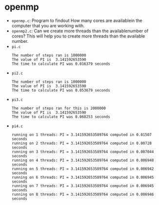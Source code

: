 # openmp
- `openmp.c`: Program to findout How many cores are availablein the computer that you are working with.
- `openmp2.c`: Can we create more threads than the availablenumber of cores? This will help you to create more threads than the available number.
- `pi.c` 
  ```
  The number of steps ran is 1000000
  The value of PI is  3.141592653590
  The time to calculate PI was 0.016379 seconds
  ```
- `pi2.c`
  ```
  The number of steps ran is 1000000
  The value of PI is  3.141592653590
  The time to calculate PI was 0.053679 seconds
  ```
- `pi3.c`
  ```
  The number of steps ran for this is 2000000
  The value of PI is  3.141592653590
  The time to calculate PI was 0.068253 seconds
  ```
- `pi4.c`
  ```
  running on 1 threads: PI = 3.141592653589764 computed in 0.01507 seconds
  running on 2 threads: PI = 3.141592653589764 computed in 0.00728 seconds
  running on 3 threads: PI = 3.141592653589764 computed in 0.007044 seconds
  running on 4 threads: PI = 3.141592653589764 computed in 0.006948 seconds
  running on 5 threads: PI = 3.141592653589764 computed in 0.006942 seconds
  running on 6 threads: PI = 3.141592653589764 computed in 0.006945 seconds
  running on 7 threads: PI = 3.141592653589764 computed in 0.006945 seconds
  running on 8 threads: PI = 3.141592653589764 computed in 0.006946 seconds
  ```
  